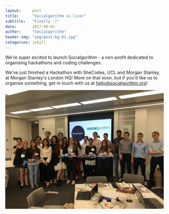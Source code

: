```yaml
---
layout:     post
title:      "Socialgorithm is live!"
subtitle:   "Finally :)"
date:       2017-08-03
author:     "Socialgorithm"
header-img: "img/post-bg-01.jpg"
categories: jekyll
---
```


We're super excited to launch Socialgorithm - a non-profit dedicated to organising hackathons and coding challenges.

We've just finished a Hackathon with SheCodes, UCL and Morgan Stanley, at Morgan Stanley's London HQ! More on that soon,
but if you'd like us to organise something, get in touch with us at [hello@socialgorithm.org](mailto:hello@socialgorithm.org)!

<div class="text-center">
    <img src="/img/events/ms_1/group1.jpg" alt="Group picture at our MS event" class="img img-responsive img-thumbnail">
</div>